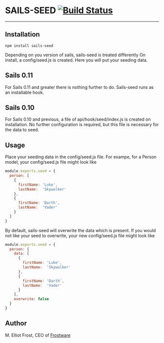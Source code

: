 SAILS-SEED [![Build Status](https://travis-ci.org/frostme/sails-seed.svg?branch=master)](https://travis-ci.org/frostme/sails-seed)
==========


* * *

## Installation

```
npm install sails-seed
```
Depending on you version of sails, sails-seed is treated differently
On install, a config/seed.js is created. Here you will put your seeding data.

## Sails 0.11
For Sails 0.11 and greater there is nothing further to do. Sails-seed runs as an installable hook.

## Sails 0.10
For Sails 0.10 and previous, a file of api/hook/seed/index.js is created on installation. 
No further configuration is required, but this file is necessary for the data to seed.

## Usage
Place your seeding data in the config/seed.js file.
For exampe, for a Person model, your config/seed.js file might look like

```js
module.exports.seed = {
  person: [
    {
      firstName: 'Luke',
      lastName:  'Skywalker'
    },
    {
      firstName: 'Darth',
      lastName:  'Vader'
    }
  ]
}
```

By default, sails-seed will overwrite the data which is present. If you would not like your
seed to overwrite, your new config/seed.js file might look like

```js
module.exports.seed = {
  person: {
    data: [
      {
        firstName: 'Luke',
        lastName:  'Skywalker'
      },
      {
        firstName: 'Darth',
        lastName:  'Vader'
      }
    ],
    overwrite: false
  }
}
```

## Author

M. Elliot Frost, CEO of [Frostware](http://www.frostwaresolutions.net)
